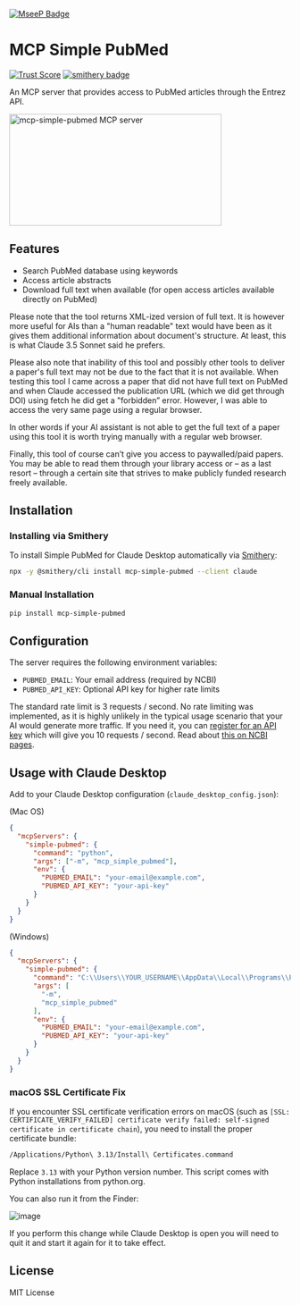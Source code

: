 [![MseeP Badge](https://mseep.net/pr/andybrandt-mcp-simple-pubmed-badge.jpg)](https://mseep.ai/app/andybrandt-mcp-simple-pubmed)

# MCP Simple PubMed
[![Trust Score](https://archestra.ai/mcp-catalog/api/badge/quality/andybrandt/mcp-simple-pubmed)](https://archestra.ai/mcp-catalog/andybrandt__mcp-simple-pubmed)
[![smithery badge](https://smithery.ai/badge/mcp-simple-pubmed)](https://smithery.ai/server/mcp-simple-pubmed)

An MCP server that provides access to PubMed articles through the Entrez API.

<a href="https://glama.ai/mcp/servers/5wlfb8i6bj"><img width="380" height="200" src="https://glama.ai/mcp/servers/5wlfb8i6bj/badge" alt="mcp-simple-pubmed MCP server" /></a>

## Features

- Search PubMed database using keywords
- Access article abstracts
- Download full text when available (for open access articles available directly on PubMed) 

Please note that the tool returns XML-ized version of full text. It is however more useful for AIs than a "human readable" text would have been as it gives them additional information about document's structure. At least, this is what Claude 3.5 Sonnet said he prefers. 

Please also note that inability of this tool and possibly other tools to deliver a paper's full text may not be due to the fact that it is not available. When testing this tool I came across a paper that did not have full text on PubMed and when Claude accessed the publication URL (which we did get through DOI) using fetch he did get a "forbidden” error. However, I was able to access the very same page using a regular browser. 

In other words if your AI assistant is not able to get the full text of a paper using this tool it is worth trying manually with a regular web browser.

Finally, this tool of course can’t give you access to paywalled/paid papers. You may be able to read them through your library access or – as a last resort – through a certain site that strives to make publicly funded research freely available. 

## Installation

### Installing via Smithery

To install Simple PubMed for Claude Desktop automatically via [Smithery](https://smithery.ai/server/mcp-simple-pubmed):

```bash
npx -y @smithery/cli install mcp-simple-pubmed --client claude
```

### Manual Installation
```bash
pip install mcp-simple-pubmed
```

## Configuration

The server requires the following environment variables:

- `PUBMED_EMAIL`: Your email address (required by NCBI)
- `PUBMED_API_KEY`: Optional API key for higher rate limits 

The standard rate limit is 3 requests / second. No rate limiting was implemented, as it is highly unlikely in the typical usage scenario that your AI would generate more traffic. If you need it, you can [register for an API key](https://www.ncbi.nlm.nih.gov/account/) which will give you 10 requests / second. Read about [this on NCBI pages](https://www.ncbi.nlm.nih.gov/books/NBK25497/#chapter2.Usage_Guidelines_and_Requiremen).

## Usage with Claude Desktop

Add to your Claude Desktop configuration (`claude_desktop_config.json`):

(Mac OS)

```json
{
  "mcpServers": {
    "simple-pubmed": {
      "command": "python",
      "args": ["-m", "mcp_simple_pubmed"],
      "env": {
        "PUBMED_EMAIL": "your-email@example.com",
        "PUBMED_API_KEY": "your-api-key" 
      }
    }
  }
}
```

(Windows)


```json
{
  "mcpServers": {
    "simple-pubmed": {
      "command": "C:\\Users\\YOUR_USERNAME\\AppData\\Local\\Programs\\Python\\Python311\\python.exe",
      "args": [
        "-m",
        "mcp_simple_pubmed"
      ],
      "env": {
        "PUBMED_EMAIL": "your-email@example.com",
        "PUBMED_API_KEY": "your-api-key" 
      }
    }
  }
}
```

### macOS SSL Certificate Fix

If you encounter SSL certificate verification errors on macOS (such as `[SSL: CERTIFICATE_VERIFY_FAILED] certificate verify failed: self-signed certificate in certificate chain`), you need to install the proper certificate bundle:

```bash
/Applications/Python\ 3.13/Install\ Certificates.command
```
Replace `3.13` with your Python version number. This script comes with Python installations from python.org.

You can also run it from the Finder:

![image](MacOs_certificates_solution.jpg)

If you perform this change while Claude Desktop is open you will need to quit it and start it again for it to take effect. 

## License

MIT License
